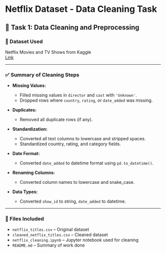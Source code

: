 # Netflix Dataset - Data Cleaning Task

## 🧹 Task 1: Data Cleaning and Preprocessing

### 📂 Dataset Used
Netflix Movies and TV Shows from Kaggle  
[Link](https://www.kaggle.com/datasets/shivamb/netflix-shows)

---

### ✅ Summary of Cleaning Steps

- **Missing Values:**
  - Filled missing values in `director` and `cast` with `'Unknown'`.
  - Dropped rows where `country`, `rating`, or `date_added` was missing.

- **Duplicates:**
  - Removed all duplicate rows (if any).

- **Standardization:**
  - Converted all text columns to lowercase and stripped spaces.
  - Standardized country, rating, and category fields.

- **Date Format:**
  - Converted `date_added` to datetime format using `pd.to_datetime()`.

- **Renaming Columns:**
  - Converted column names to lowercase and snake_case.

- **Data Types:**
  - Converted `show_id` to string, `date_added` to datetime.

---

### 📁 Files Included
- `netflix_titles.csv` – Original dataset
- `cleaned_netflix_titles.csv` – Cleaned dataset
- `netflix_cleaning.ipynb` – Jupyter notebook used for cleaning
- `README.md` – Summary of work done
